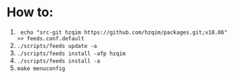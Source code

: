 How to: <br>
==
1. ` echo "src-git hzqim https://github.com/hzqim/packages.git;v18.06" >> feeds.conf.default`<br>
2. `./scripts/feeds update -a`<br>
3. `./scripts/feeds install -afp hzqim`<br>
4. `./scripts/feeds install -a`<br>
5. `make menuconfig`
